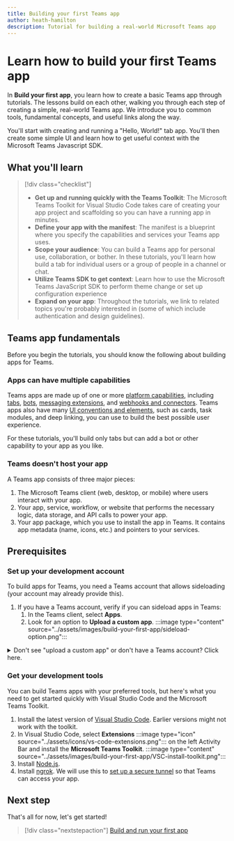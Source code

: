 ```yaml
---
title: Building your first Teams app
author: heath-hamilton
description: Tutorial for building a real-world Microsoft Teams app
---
```

# Learn how to build your first Teams app

In **Build your first app**, you learn how to create a basic Teams app through tutorials. The lessons build on each other, walking you through each step of creating a simple, real-world Teams app. We introduce you to common tools, fundamental concepts, and useful links along the way.

You'll start with creating and running a "Hello, World!" tab app. You'll then create some simple UI and learn how to get useful context with the Microsoft Teams Javascript SDK.

## What you'll learn

> [!div class="checklist"]
  >
  > - **Get up and running quickly with the Teams Toolkit**: The Microsoft Teams Toolkit for Visual Studio Code takes care of creating your app project and scaffolding so you can have a running app in minutes.
  > - **Define your app with the manifest**: The manifest is a blueprint where you specify the capabilities and services your Teams app uses.
  > - **Scope your audience**: You can build a Teams app for personal use, collaboration, or bother. In these tutorials, you'll learn how build a tab for individual users or a group of people in a channel or chat.
  > - **Utilize Teams SDK to get context**: Learn how to use the Microsoft Teams JavaScript SDK to perform theme change or set up configuration experience  
  > - **Expand on your app**: Throughout the tutorials, we link to related topics you're probably interested in (some of which include authentication and design guidelines).

## Teams app fundamentals

Before you begin the tutorials, you should know the following about building apps for Teams.

### Apps can have multiple capabilities

Teams apps are made up of one or more [platform capabilities](../concepts/capabilities-overview.md), including [tabs](../tabs/what-are-tabs.md), [bots](../bots/what-are-bots.md ), [messaging extensions](../messaging-extensions/what-are-messaging-extensions.md), and [webhooks and connectors](../webhooks-and-connectors/what-are-webhooks-and-connectors.md). Teams apps also have many [UI conventions and elements](../planning-your-app/teams-ui-conventions.md), such as cards, task modules, and deep linking, you can use to build the best possible user experience.

For these tutorials, you'll build only tabs but can add a bot or other capability to your app as you like.

### Teams doesn't host your app

A Teams app consists of three major pieces:

1. The Microsoft Teams client (web, desktop, or mobile) where users interact with your app.
1. Your app, service, workflow, or website that performs the necessary logic, data storage, and API calls to power your app.
1. Your app package, which you use to install the app in Teams. It contains app metadata (name, icons, etc.) and pointers to your services. 


## Prerequisites

### Set up your development account

To build apps for Teams, you need a Teams account that allows sideloading (your account may already provide this).
1. If you have a Teams account, verify if you can sideload apps in Teams:
    1. In the Teams client, select **Apps**.
    1. Look for an option to **Upload a custom app**.
:::image type="content" source="../assets/images/build-your-first-app/sideload-option.png":::

<details>
  <summary>Don't see "upload a custom app" or don't have a Teams account? Click here.</summary>
Do the following to acuqire an account that allows custom app sideloading:

1. Join [Microsoft 365 developer program](https://developer.microsoft.com/en-us/microsoft-365/dev-program) to get a test account. This will only take 2 minutes.
1. Go through the questionnaire and click on "set up E5 subscription"
:::image type="content" source="../assets/images/build-your-first-app/dev-program-setup.png":::
1. Set your account and passowrd when you finish you should see this. 
:::image type="content" source="../assets/images/build-your-first-app/dev-program-subscription.png":::
1. Use the admininistrator email address and the password you just set up to log into Teams
1. Verify you now have the upload a custom app option
</details>

### Get your development tools

You can build Teams apps with your preferred tools, but here's what you need to get started quickly with Visual Studio Code and the Microsoft Teams Toolkit.

1. Install the latest version of [Visual Studio Code](https://code.visualstudio.com/download). Earlier versions might not work with the toolkit.
1. In Visual Studio Code, select **Extensions** :::image type="icon" source="../assets/icons/vs-code-extensions.png"::: on the left Activity Bar and install the **Microsoft Teams Toolkit**.
:::image type="content" source="../assets/images/build-your-first-app/VSC-install-toolkit.png":::
1. Install [Node.js](https://nodejs.org/en/).
1. Install [ngrok](https://ngrok.com/download). We will use this to [set up a secure tunnel](../concepts/build-and-test/debug.md##locally-hosted) so that Teams can access your app.

## Next step

That's all for now, let's get started!

> [!div class="nextstepaction"]
> [Build and run your first app](../build-your-first-app/build-and-run.md)

